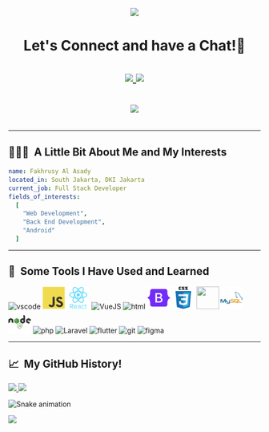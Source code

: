 <p align="center">
  <img src="https://capsule-render.vercel.app/api?type=waving&color=gradient&text=Nggih-Maseh!&height=100&section=header"/>
</p>

<h1 align="center">
  Let's Connect and have a Chat!💬
<p align="center">
<a href="https://www.linkedin.com/in/fakhrusy-al-asady/" target="_blank">
  <img height="50" src="https://img.icons8.com/doodle/344/linkedin-circled.png"/>
</a>
<a href="https://portome-fahru.vercel.app/" target="_blank">
  <img height="50" src="https://img.icons8.com/external-kiranshastry-lineal-color-kiranshastry/344/external-portfolio-banking-and-finance-kiranshastry-lineal-color-kiranshastry.png"/>
</a>
</p>
<p align="center">
  <img src= "https://c.tenor.com/gf5EDxzgiFsAAAAd/luffy.gif">
</p>

---

<h2> 👨🏻‍💻 &nbsp;A Little Bit About Me and My Interests</h2>

```yaml
name: Fakhrusy Al Asady
located_in: South Jakarta, DKI Jakarta
current_job: Full Stack Developer 
fields_of_interests:
  [
    "Web Development",
    "Back End Development",
    "Android"
  ]
```
  
---  

<h2> 🚀 &nbsp;Some Tools I Have Used and Learned</h2>
<p align="left">
<img src="https://cdn.jsdelivr.net/gh/devicons/devicon/icons/vscode/vscode-original.svg" alt="vscode" width="45" height="45"/>
<img src="https://raw.githubusercontent.com/devicons/devicon/master/icons/javascript/javascript-original.svg" alt="javascript" width="45" height="45" />
<img src="https://raw.githubusercontent.com/devicons/devicon/master/icons/react/react-original-wordmark.svg" alt="react" width="45" height="45" />
<img src="https://cdn.jsdelivr.net/gh/devicons/devicon/icons/vuejs/vuejs-original-wordmark.svg" alt="VueJS" width="45" height="45"/>
<img src="https://cdn.jsdelivr.net/gh/devicons/devicon/icons/html5/html5-original.svg" alt="html" width="45" height="45"/>
<img src="https://raw.githubusercontent.com/devicons/devicon/master/icons/bootstrap/bootstrap-plain.svg" alt="bootstrap" width="45" height="45" />
<img src="https://raw.githubusercontent.com/devicons/devicon/master/icons/css3/css3-original-wordmark.svg" alt="css3" width="45" height="45" />
<img src="https://img.icons8.com/color/344/postgreesql.png" width="45" height="45" />
<img src="https://raw.githubusercontent.com/devicons/devicon/master/icons/mysql/mysql-original-wordmark.svg" alt="mysql" width="45" height="45" />
<img src="https://raw.githubusercontent.com/devicons/devicon/master/icons/nodejs/nodejs-original-wordmark.svg" alt="nodejs" width="45" height="45" />
<img src="https://cdn.jsdelivr.net/gh/devicons/devicon/icons/php/php-original.svg" alt="php" width="45" height="45"/>
<img src="https://cdn.jsdelivr.net/gh/devicons/devicon/icons/laravel/laravel-plain-wordmark.svg" alt="Laravel" width="45" height="45"/>
<img src="https://cdn.jsdelivr.net/gh/devicons/devicon/icons/flutter/flutter-original.svg" alt="flutter" width="45" height="45"/>
<img src="https://cdn.jsdelivr.net/gh/devicons/devicon/icons/git/git-original.svg" alt="git" width="45" height="45"/>
<img src="https://cdn.jsdelivr.net/gh/devicons/devicon/icons/figma/figma-original.svg" alt="figma" width="45" height="45"/>   
</p>

---

<h2> 📈 &nbsp;My GitHub History!</h2>
<a href="https://github.com/thepiyushmalhotra">
  <img height="180em" src="https://github-readme-stats.vercel.app/api?username=fahru4&theme=noctis_minimus&show_icons=true" />
  <img height="180em" src="https://github-readme-stats.vercel.app/api/top-langs/?username=fahru4&theme=noctis_minimus&layout=compact" />
</a>

![Snake animation](https://github.com/thepiyushmalhotra/thepiyushmalhotra/blob/output/github-contribution-grid-snake.svg)
  
<p align="left">
  <img src="https://capsule-render.vercel.app/api?type=waving&color=gradient&height=100&section=footer"/>
</p>
